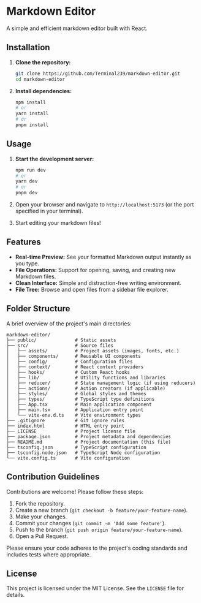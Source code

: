 # Markdown Editor

A simple and efficient markdown editor built with React.

## Installation

1. **Clone the repository:**

   ```bash
   git clone https://github.com/Terminal239/markdown-editor.git
   cd markdown-editor
   ```

2. **Install dependencies:**

   ```bash
   npm install
   # or
   yarn install
   # or
   pnpm install
   ```

## Usage

1. **Start the development server:**

   ```bash
   npm run dev
   # or
   yarn dev
   # or
   pnpm dev
   ```

2. Open your browser and navigate to `http://localhost:5173` (or the port
   specified in your terminal).
3. Start editing your markdown files!

## Features

- **Real-time Preview:** See your formatted Markdown output instantly as you
  type.
- **File Operations:** Support for opening, saving, and creating new Markdown
  files.
- **Clean Interface:** Simple and distraction-free writing environment.
- **File Tree:** Browse and open files from a sidebar file explorer.

## Folder Structure

A brief overview of the project's main directories:

```plaintext
markdown-editor/
├── public/              # Static assets
├── src/                 # Source files
│   ├── assets/          # Project assets (images, fonts, etc.)
│   ├── components/      # Reusable UI components
│   ├── config/          # Configuration files
│   ├── context/         # React context providers
│   ├── hooks/           # Custom React hooks
│   ├── lib/             # Utility functions and libraries
│   ├── reducer/         # State management logic (if using reducers)
│   ├── actions/         # Action creators (if applicable)
│   ├── styles/          # Global styles and themes
│   ├── types/           # TypeScript type definitions
│   ├── App.tsx          # Main application component
│   ├── main.tsx         # Application entry point
│   └── vite-env.d.ts    # Vite environment types
├── .gitignore           # Git ignore rules
├── index.html           # HTML entry point
├── LICENSE              # Project license file
├── package.json         # Project metadata and dependencies
├── README.md            # Project documentation (this file)
├── tsconfig.json        # TypeScript configuration
├── tsconfig.node.json   # TypeScript Node configuration
└── vite.config.ts       # Vite configuration
```

## Contribution Guidelines

Contributions are welcome! Please follow these steps:

1. Fork the repository.
2. Create a new branch (`git checkout -b feature/your-feature-name`).
3. Make your changes.
4. Commit your changes (`git commit -m 'Add some feature'`).
5. Push to the branch (`git push origin feature/your-feature-name`).
6. Open a Pull Request.

Please ensure your code adheres to the project's coding standards and includes
tests where appropriate.

## License

This project is licensed under the MIT License. See
the `LICENSE` file for details.

